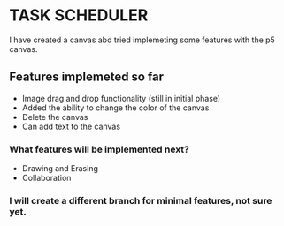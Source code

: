# TASK SCHEDULER

I have created a canvas abd tried implemeting some features with the p5 canvas.

## Features implemeted so far
* Image drag and drop functionality (still in initial phase)
* Added the ability to change the color of the canvas
* Delete the canvas
* Can add text to the canvas

### What features will be implemented next?
* Drawing and Erasing
* Collaboration

### I will create a different branch for minimal features, not sure yet. 